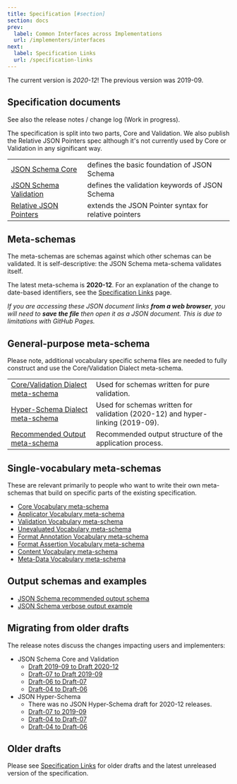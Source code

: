 ```yaml
---
title: Specification [#section]
section: docs
prev: 
  label: Common Interfaces across Implementations
  url: /implementers/interfaces
next: 
  label: Specification Links
  url: /specification-links
---
```


The current version is *2020-12*!
The previous version was 2019-09.

Specification documents
-----------------------

See also the release notes / change log (Work in progress).

The specification is split into two parts, Core and Validation. We also publish
the Relative JSON Pointers spec although it's not currently used by Core or
Validation in any significant way.

|     |     |
|:----|:----|
| [JSON Schema Core](../../draft/2020-12/json-schema-core.html)   | defines the basic foundation of JSON Schema   |
| [JSON Schema Validation](../../draft/2020-12/json-schema-validation.html)   | defines the validation keywords of JSON Schema    |
| [Relative JSON Pointers](https://tools.ietf.org/html/draft-bhutton-relative-json-pointer-00)   | extends the JSON Pointer syntax for relative pointers   |

Meta-schemas
------------

The meta-schemas are schemas against which other schemas can be validated. It is self-descriptive: the JSON Schema meta-schema validates itself.

The latest meta-schema is **2020-12**.  For an explanation of the change to date-based identifiers, see the [Specification Links](../specification-links) page.

_If you are accessing these JSON document links **from a web browser**, you will need to **save the file** then open it as a JSON document.  This is due to limitations with GitHub Pages._

## General-purpose meta-schema

Please note, additional vocabulary specific schema files are needed to fully construct and use the Core/Validation Dialect meta-schema.

|                                                                                        |                                                                                |
|:---------------------------------------------------------------------------------------|:-------------------------------------------------------------------------------|
| [Core/Validation Dialect meta-schema](../../draft/2020-12/schema)    | Used for schemas written for pure validation.                                  |
| [Hyper-Schema Dialect meta-schema](../../draft/2020-12/hyper-schema) | Used for schemas written for validation (2020-12) and hyper-linking (2019-09). |
| [Recommended Output meta-schema](../../draft/2020-12/output/schema)  | Recommended output structure of the application process.                       |

## Single-vocabulary meta-schemas

These are relevant primarily to people who want to write their own meta-schemas that build on specific parts of the existing specification.

- [Core Vocabulary meta-schema](../../draft/2020-12/meta/core)
- [Applicator Vocabulary meta-schema](../../draft/2020-12/meta/applicator)
- [Validation Vocabulary meta-schema](../../draft/2020-12/meta/validation)
- [Unevaluated Vocabulary meta-schema](../../draft/2020-12/meta/unevaluated)
- [Format Annotation Vocabulary meta-schema](../../draft/2020-12/meta/format-annotation)
- [Format Assertion Vocabulary meta-schema](../../draft/2020-12/meta/format-assertion)
- [Content Vocabulary meta-schema](../../draft/2020-12/meta/content)
- [Meta-Data Vocabulary meta-schema](../../draft/2020-12/meta/meta-data)

## Output schemas and examples
- [JSON Schema recommended output schema](../../draft/2020-12/output/schema)
- [JSON Schema verbose output example](../../draft/2020-12/output/verbose-example)

Migrating from older drafts
-------------

The release notes discuss the changes impacting users and implementers:

- JSON Schema Core and Validation
    - [Draft 2019-09 to Draft 2020-12](../../draft/2020-12/release-notes)
    - [Draft-07 to Draft 2019-09](../../draft/2019-09/release-notes)
    - [Draft-06 to Draft-07](../../draft-07/json-schema-release-notes)
    - [Draft-04 to Draft-06](../../draft-06/json-schema-release-notes)
- JSON Hyper-Schema
    - There was no JSON Hyper-Schema draft for 2020-12 releases.
    - [Draft-07 to 2019-09](../../draft/2019-09/release-notes#hyper-schema-vocabulary)
    - [Draft-04 to Draft-07](../../draft-07/json-hyper-schema-release-notes)
    - [Draft-04 to Draft-06](../../draft-06/json-hyper-schema-release-notes)

Older drafts
------------

Please see [Specification Links](../../specification-links) for older drafts and the latest unreleased version of the specification.
